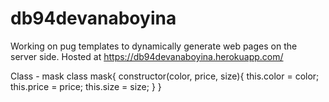 # db94devanaboyina

Working on pug templates to dynamically generate web pages on the server side.
Hosted at <https://db94devanaboyina.herokuapp.com/>

Class - mask class mask{ constructor(color, price, size){ this.color = color; this.price = price; this.size = size; } }
